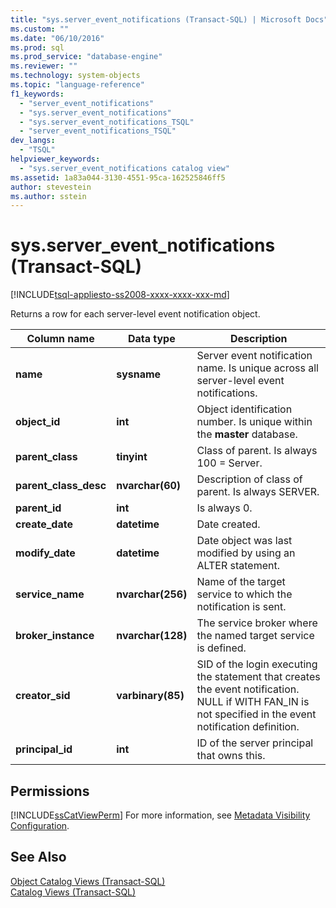 ```yaml
---
title: "sys.server_event_notifications (Transact-SQL) | Microsoft Docs"
ms.custom: ""
ms.date: "06/10/2016"
ms.prod: sql
ms.prod_service: "database-engine"
ms.reviewer: ""
ms.technology: system-objects
ms.topic: "language-reference"
f1_keywords: 
  - "server_event_notifications"
  - "sys.server_event_notifications"
  - "sys.server_event_notifications_TSQL"
  - "server_event_notifications_TSQL"
dev_langs: 
  - "TSQL"
helpviewer_keywords: 
  - "sys.server_event_notifications catalog view"
ms.assetid: 1a83a044-3130-4551-95ca-162525846ff5
author: stevestein
ms.author: sstein
---
```

# sys.server_event_notifications (Transact-SQL)
[!INCLUDE[tsql-appliesto-ss2008-xxxx-xxxx-xxx-md](../../includes/tsql-appliesto-ss2008-xxxx-xxxx-xxx-md.md)]

  Returns a row for each server-level event notification object.  
  
|Column name|Data type|Description|  
|-----------------|---------------|-----------------|  
|**name**|**sysname**|Server event notification name. Is unique across all server-level event notifications.|  
|**object_id**|**int**|Object identification number. Is unique within the **master** database.|  
|**parent_class**|**tinyint**|Class of parent. Is always 100 = Server.|  
|**parent_class_desc**|**nvarchar(60)**|Description of class of parent. Is always SERVER.|  
|**parent_id**|**int**|Is always 0.|  
|**create_date**|**datetime**|Date created.|  
|**modify_date**|**datetime**|Date object was last modified by using an ALTER statement.|  
|**service_name**|**nvarchar(256)**|Name of the target service to which the notification is sent.|  
|**broker_instance**|**nvarchar(128)**|The service broker where the named target service is defined.|  
|**creator_sid**|**varbinary(85)**|SID of the login executing the statement that creates the event notification. NULL if WITH FAN_IN is not specified in the event notification definition.|  
|**principal_id**|**int**|ID of the server principal that owns this.|  
  
## Permissions  
 [!INCLUDE[ssCatViewPerm](../../includes/sscatviewperm-md.md)] For more information, see [Metadata Visibility Configuration](../../relational-databases/security/metadata-visibility-configuration.md).  
  
## See Also  
 [Object Catalog Views &#40;Transact-SQL&#41;](../../relational-databases/system-catalog-views/object-catalog-views-transact-sql.md)   
 [Catalog Views &#40;Transact-SQL&#41;](../../relational-databases/system-catalog-views/catalog-views-transact-sql.md)  
  
  

